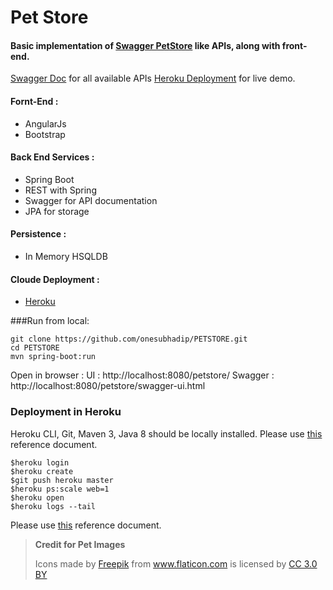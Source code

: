 # Pet Store
#### Basic implementation of [Swagger PetStore](http://petstore.swagger.io/) like APIs, along with front-end. 

[Swagger Doc](http://petstore-subhadip.herokuapp.com/petstore/swagger-ui.html#/Pet_resources) for all available APIs
[Heroku Deployment](http://petstore-subhadip.herokuapp.com/petstore/) for live demo. 

#### Fornt-End : 
- AngularJs
- Bootstrap

#### Back End Services :
- Spring Boot
- REST with Spring
- Swagger for API documentation
- JPA for storage

#### Persistence :
- In Memory HSQLDB

#### Cloude Deployment :
- [Heroku](https://www.heroku.com)


###Run from local:
```
git clone https://github.com/onesubhadip/PETSTORE.git
cd PETSTORE
mvn spring-boot:run
```

Open in browser : 
UI : http://localhost:8080/petstore/
Swagger : http://localhost:8080/petstore/swagger-ui.html


### Deployment in Heroku
Heroku CLI, Git, Maven 3, Java 8 should be locally installed. 
Please use [this](https://devcenter.heroku.com/articles/getting-started-with-java#introduction) reference document.
```
$heroku login
$heroku create
$git push heroku master
$heroku ps:scale web=1
$heroku open
$heroku logs --tail
```
Please use [this](https://devcenter.heroku.com/articles/getting-started-with-java#introduction) reference document.

>**Credit for Pet Images**
><div>Icons made by <a href="http://www.freepik.com" title="Freepik">Freepik</a> from <a href="http://www.flaticon.com" title="Flaticon">www.flaticon.com</a> is licensed by <a href="http://creativecommons.org/licenses/by/3.0/" title="Creative Commons BY 3.0" target="_blank">CC 3.0 BY</a></div>